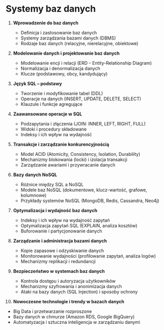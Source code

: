 # Systemy baz danych

1. **Wprowadzenie do baz danych**  
   - Definicja i zastosowanie baz danych  
   - Systemy zarządzania bazami danych (DBMS)  
   - Rodzaje baz danych (relacyjne, nierelacyjne, obiektowe)  

2. **Modelowanie danych i projektowanie baz danych**  
   - Modelowanie encji i relacji (ERD – Entity-Relationship Diagram)  
   - Normalizacja i denormalizacja danych  
   - Klucze (podstawowy, obcy, kandydujący)  

3. **Język SQL – podstawy**  
   - Tworzenie i modyfikowanie tabel (DDL)  
   - Operacje na danych (INSERT, UPDATE, DELETE, SELECT)  
   - Klauzule i funkcje agregujące  

4. **Zaawansowane operacje w SQL**  
   - Podzapytania i złączenia (JOIN: INNER, LEFT, RIGHT, FULL)  
   - Widoki i procedury składowane  
   - Indeksy i ich wpływ na wydajność  

5. **Transakcje i zarządzanie konkurencyjnością**  
   - Model ACID (Atomicity, Consistency, Isolation, Durability)  
   - Mechanizmy blokowania (locki) i izolacja transakcji  
   - Zarządzanie awariami i przywracanie danych  

6. **Bazy danych NoSQL**  
   - Różnice między SQL a NoSQL  
   - Modele baz NoSQL (dokumentowe, klucz-wartość, grafowe, kolumnowe)  
   - Przykłady systemów NoSQL (MongoDB, Redis, Cassandra, Neo4j)  

7. **Optymalizacja i wydajność baz danych**  
   - Indeksy i ich wpływ na wydajność zapytań  
   - Optymalizacja zapytań SQL (EXPLAIN, analiza kosztów)  
   - Buforowanie i partycjonowanie danych  

8. **Zarządzanie i administracja bazami danych**  
   - Kopie zapasowe i odzyskiwanie danych  
   - Monitorowanie wydajności (profilowanie zapytań, analiza logów)  
   - Mechanizmy replikacji i redundancji  

9. **Bezpieczeństwo w systemach baz danych**  
   - Kontrola dostępu i autoryzacja użytkowników  
   - Mechanizmy szyfrowania i anonimizacja danych  
   - Ataki na bazy danych (SQL Injection) i sposoby ochrony  

10. **Nowoczesne technologie i trendy w bazach danych**  
   - Big Data i przetwarzanie rozproszone  
   - Bazy danych w chmurze (Amazon RDS, Google BigQuery)  
   - Automatyzacja i sztuczna inteligencja w zarządzaniu danymi  

